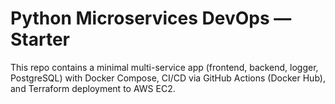 # Python Microservices DevOps — Starter

This repo contains a minimal multi-service app (frontend, backend, logger, PostgreSQL) with Docker Compose, CI/CD via GitHub Actions (Docker Hub), and Terraform deployment to AWS EC2.
